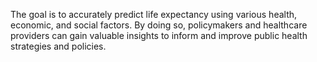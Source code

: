 The goal is to accurately predict life expectancy using various health, economic, and social factors. By doing so, policymakers and healthcare providers can gain valuable insights to inform and improve public health strategies and policies.
